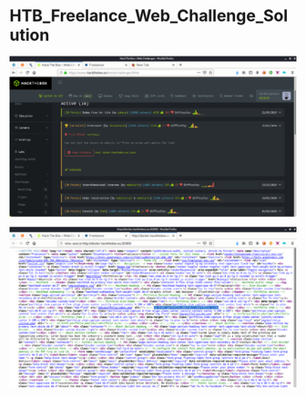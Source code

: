 # HTB_Freelance_Web_Challenge_Solution


![Open Website](/host.png)

![Then right click and Select Source code](/Page_Source.png)
